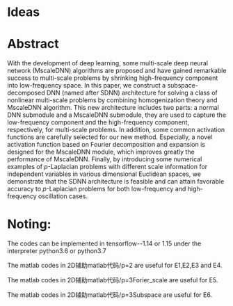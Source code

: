 # Ideas

# Abstract
With the development of deep learning, some multi-scale deep neural network (MscaleDNN) algorithms are proposed and have gained remarkable success to multi-scale problems by shrinking high-frequency component into low-frequency space. In this paper, we construct a subspace-decomposed DNN (named after SDNN) architecture for solving a class of nonlinear multi-scale problems by combining homogenization theory and MscaleDNN algorithm.  This new architecture includes two parts: a normal DNN submodule  and a MscaleDNN submodule, they are used to capture the low-frequency component and the high-frequency component, respectively, for multi-scale problems. In addition, some common activation functions are carefully selected for our new method. Especially, a novel activation function based on Fourier decomposition and expansion is designed for the MscaleDNN module, which improves greatly the performance of MscaleDNN. Finally, by introducing some numerical examples of $p$-Laplacian problems with different scale information for independent variables in various dimensional Euclidean spaces, we demonstrate that the SDNN architecture is feasible and can attain favorable accuracy to $p$-Laplacian problems for both low-frequency and high-frequency oscillation cases.

# Noting:
The codes can be implemented in tensorflow--1.14 or 1.15 under the interpreter python3.6 or python3.7

The matlab codes in 2D辅助matlab代码/p=2 are useful for E1,E2,E3 and E4.

The matlab codes in 2D辅助matlab代码/p=3Forier_scale are useful for E5.

The matlab codes in 2D辅助matlab代码/p=3Subspace are useful for E6.
